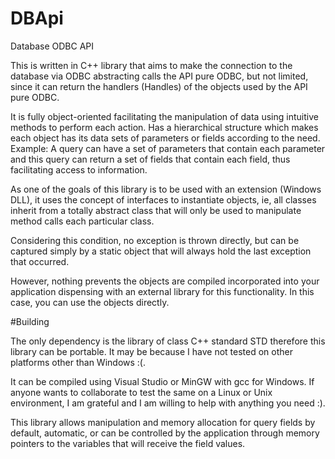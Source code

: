 DBApi
=====

Database ODBC API


This is written in C++ library that aims to make the connection to the database via ODBC abstracting calls the API pure ODBC, but not limited, since it can return the handlers (Handles) of the objects used by the API pure ODBC.

It is fully object-oriented facilitating the manipulation of data using intuitive methods to perform each action. Has a hierarchical structure which makes each object has its data sets of parameters or fields according to the need. Example: A query can have a set of parameters that contain each parameter and this query can return a set of fields that contain each field, thus facilitating access to information.

As one of the goals of this library is to be used with an extension (Windows DLL), it uses the concept of interfaces to instantiate objects, ie, all classes inherit from a totally abstract class that will only be used to manipulate method calls each particular class.

Considering this condition, no exception is thrown directly, but can be captured simply by a static object that will always hold the last exception that occurred.

However, nothing prevents the objects are compiled incorporated into your application dispensing with an external library for this functionality. In this case, you can use the objects directly.

#Building

The only dependency is the library of class C++ standard STD therefore this library can be portable. It may be because I have not tested on other platforms other than Windows :(.

It can be compiled using Visual Studio or MinGW with gcc for Windows. If anyone wants to collaborate to test the same on a Linux or Unix environment, I am grateful and I am willing to help with anything you need :).

This library allows manipulation and memory allocation for query fields by default, automatic, or can be controlled by the application through memory pointers to the variables that will receive the field values.
